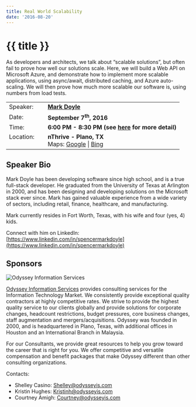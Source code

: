 ```yaml
---
title: Real World Scalability
date: '2016-08-20'
---
```

# {{ title }}

As developers and architects, we talk about “scalable solutions”, but often fail to prove how well our solutions scale. Here, we will build a Web API on Microsoft Azure, and demonstrate how to implement more scalable applications, using async/await, distributed caching, and Azure auto-scaling. We will then prove how much more scalable our software is, using numbers from load tests.

<table><tbody><tr><td>Speaker:</td><td>&nbsp;</td><td><b><a title="Mark Doyle" target="_blank" href="https://www.linkedin.com/in/spencermarkdoyle">Mark Doyle</a></b></td></tr><tr><td>Date:</td><td>&nbsp;</td><td><b>September 7<sup>th</sup>, 2016</b></td></tr><tr><td valign="top">Time:</td><td>&nbsp;</td><td><b>6:00 PM - 8:30 PM (see <a title="Location" href="../../location/index.html">here</a> for more detail)</b></td></tr><tr><td valign="top">Location:</td><td>&nbsp;</td><td><b>nThrive - Plano, TX</b><br>Maps: <a title="Google" target="_blank" href="https://goo.gl/maps/1OyNE">Google</a> | <a title="Bing" target="_blank" href="http://binged.it/1afBEJ9">Bing</a></td></tr></tbody></table>

## Speaker Bio

Mark Doyle has been developing software since high school, and is a true full-stack developer. He graduated from the University of Texas at Arlington in 2000, and has been designing and developing solutions on the Microsoft stack ever since. Mark has gained valuable experience from a wide variety of sectors, including retail, finance, healthcare, and manufacturing.

Mark currently resides in Fort Worth, Texas, with his wife and four (yes, 4) kids.

Connect with him on LinkedIn: [https://www.linkedin.com/in/spencermarkdoyle](https://www.linkedin.com/in/spencermarkdoyle)

## Sponsors

![Odyssey Information Services](http://northdallas.net/files/sponsor/OdysseyLogoFullColor.jpg)

[Odyssey Information Services](http://odysseyis.com/) provides consulting services for the Information Technology Market. We consistently provide exceptional quality contractors at highly competitive rates. We strive to provide the highest quality service to our clients globally and provide solutions for corporate changes, headcount restrictions, budget pressures, core business changes, staff augmentation and mergers/acquisitions. Odyssey was founded in 2000, and is headquartered in Plano, Texas, with additional offices in Houston and an International Branch in Malaysia.

For our Consultants, we provide great resources to help you grow toward the career that is right for you. We offer competitive and versatile compensation and benefit packages that make Odyssey different than other consulting organizations.

Contacts:

-   Shelley Casino: [Shelley@odysseyis.com](mailto:Shelley@odysseyis.com)
-   Kristin Hughes: [Kristinh@odysseyis.com](mailto:Kristinh@odysseyis.com)
-   Courtney Amigh: [Courtney@odysseyis.com](mailto:Courtney@odysseyis.com)
    

